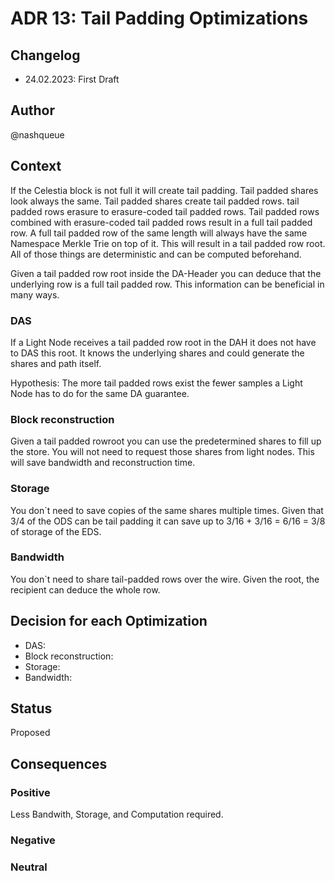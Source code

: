 # ADR 13: Tail Padding Optimizations

## Changelog

- 24.02.2023: First Draft

## Author

@nashqueue

## Context

If the Celestia block is not full it will create tail padding. Tail padded shares look always the same. Tail padded shares create tail padded rows. tail padded rows erasure to erasure-coded tail padded rows. Tail padded rows combined with erasure-coded tail padded rows result in a full tail padded row. A full tail padded row of the same length will always have the same Namespace Merkle Trie on top of it. This will result in a tail padded row root.
All of those things are deterministic and can be computed beforehand.

Given a tail padded row root inside the DA-Header you can deduce that the underlying row is a full tail padded row. This information can be beneficial in many ways.

### DAS

If a Light Node receives a tail padded row root in the DAH it does not have to DAS this root. It knows the underlying shares and could generate the shares and path itself.

Hypothesis: The more tail padded rows exist the fewer samples a Light Node has to do for the same DA guarantee.

### Block reconstruction

Given a tail padded rowroot you can use the predetermined shares to fill up the store. You will not need to request those shares from light nodes. This will save bandwidth and reconstruction time.

### Storage

You don`t need to save copies of the same shares multiple times. Given that 3/4 of the ODS can be tail padding it can save up to 3/16 + 3/16 = 6/16 = 3/8 of storage of the EDS.

### Bandwidth

You don`t need to share tail-padded rows over the wire. Given the root, the recipient can deduce the whole row.

## Decision for each Optimization

- DAS:
- Block reconstruction:
- Storage:
- Bandwidth:

## Status

Proposed

## Consequences

### Positive

Less Bandwith, Storage, and  Computation required.

### Negative

### Neutral
